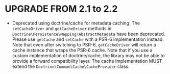UPGRADE FROM 2.1 to 2.2
=======================

* Deprecated using doctrine/cache for metadata caching. The `setCacheDriver` and
  `getCacheDriver` methods in `Doctrine\Persistence\Mapping\AbstractMetadata`
  have been deprecated. Please use `getCache` and `setCache` with a PSR-6 
  implementation instead. Note that even after switching to PSR-6,
  `getCacheDriver` will return a cache instance that wraps the PSR-6 cache.
  Note that if you use a custom implementation of doctrine/cache, the library
  may not be able to provide a forward compatibility layer. The cache
  implementation MUST extend the `Doctrine\Common\Cache\CacheProvider` class.
